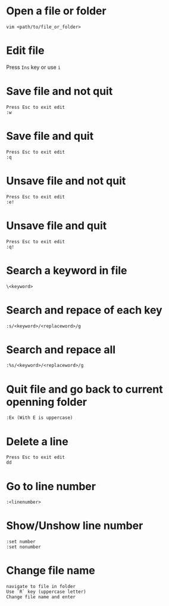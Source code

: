 # Open a file or folder
`vim <path/to/file_or_folder>`

# Edit file
Press `Ins` key or use `i`

# Save file and not quit
```
Press Esc to exit edit
:w
```

# Save file and quit
```
Press Esc to exit edit
:q
```

# Unsave file and not quit
```
Press Esc to exit edit
:e!
```

# Unsave file and quit
```
Press Esc to exit edit
:q!
```

# Search a keyword in file
```
\<keyword>
```

# Search and repace of each key
```
:s/<keyword>/<replaceword>/g
```

# Search and repace all
```
:%s/<keyword>/<replaceword>/g
```

# Quit file and go back to current openning folder
```
:Ex (With E is uppercase)
```

# Delete a line
```
Press Esc to exit edit
dd
```

# Go to line number
```
:<linenumber>
```

# Show/Unshow line number
```
:set number
:set nonumber
```

# Change file name
```
navigate to file in folder
Use `R` key (uppercase letter)
Change file name and enter
```
